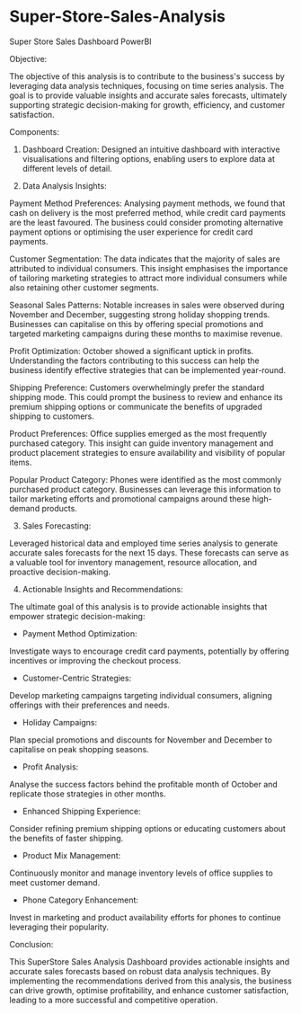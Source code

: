 # Super-Store-Sales-Analysis
Super Store Sales Dashboard PowerBI

Objective:

The objective of this analysis is to contribute to the business's success
by leveraging data analysis techniques, focusing on time series
analysis. The goal is to provide valuable insights and accurate sales
forecasts, ultimately supporting strategic decision-making for
growth, efficiency, and customer satisfaction.

Components:

1. Dashboard Creation:
Designed an intuitive dashboard with interactive visualisations and filtering
options, enabling users to explore data at different levels of detail.

3. Data Analysis Insights:
   
Payment Method Preferences:
Analysing payment methods, we found that cash on delivery is the most
preferred method, while credit card payments are the least favoured. The
business could consider promoting alternative payment options or
optimising the user experience for credit card payments.

Customer Segmentation:
The data indicates that the majority of sales are attributed to individual
consumers. This insight emphasises the importance of tailoring marketing
strategies to attract more individual consumers while also retaining other
customer segments.

Seasonal Sales Patterns:
Notable increases in sales were observed during November and December,
suggesting strong holiday shopping trends. Businesses can capitalise on
this by offering special promotions and targeted marketing campaigns
during these months to maximise revenue.

Profit Optimization:
October showed a significant uptick in profits. Understanding the factors
contributing to this success can help the business identify effective
strategies that can be implemented year-round.

Shipping Preference:
Customers overwhelmingly prefer the standard shipping mode. This could
prompt the business to review and enhance its premium shipping options or
communicate the benefits of upgraded shipping to customers.

Product Preferences:
Office supplies emerged as the most frequently purchased category. This
insight can guide inventory management and product placement strategies
to ensure availability and visibility of popular items.

Popular Product Category:
Phones were identified as the most commonly purchased product category.
Businesses can leverage this information to tailor marketing efforts and
promotional campaigns around these high-demand products.

3. Sales Forecasting:
   
Leveraged historical data and employed time series analysis to generate
accurate sales forecasts for the next 15 days. These forecasts can serve as a
valuable tool for inventory management, resource allocation, and proactive
decision-making.

4. Actionable Insights and Recommendations:
   
The ultimate goal of this analysis is to provide actionable insights that
empower strategic decision-making:

- Payment Method Optimization:
  
Investigate ways to encourage credit card payments, potentially by offering
incentives or improving the checkout process.

- Customer-Centric Strategies:
  
Develop marketing campaigns targeting individual consumers, aligning
offerings with their preferences and needs.

- Holiday Campaigns:
  
Plan special promotions and discounts for November and December to
capitalise on peak shopping seasons.

- Profit Analysis:
  
Analyse the success factors behind the profitable month of October and
replicate those strategies in other months.

- Enhanced Shipping Experience:
  
Consider refining premium shipping options or educating customers about
the benefits of faster shipping.

- Product Mix Management:
  
Continuously monitor and manage inventory levels of office supplies to
meet customer demand.

- Phone Category Enhancement:

Invest in marketing and product availability efforts for phones to continue
leveraging their popularity.

Conclusion:

This SuperStore Sales Analysis Dashboard provides actionable insights and
accurate sales forecasts based on robust data analysis techniques. By
implementing the recommendations derived from this analysis, the
business can drive growth, optimise profitability, and enhance customer
satisfaction, leading to a more successful and competitive operation.
